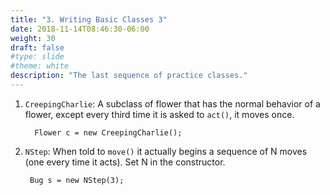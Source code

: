 ```yaml
---
title: "3. Writing Basic Classes 3"
date: 2018-11-14T08:46:30-06:00
weight: 30
draft: false
#type: slide
#theme: white
description: "The last sequence of practice classes."
---
```


1. `CreepingCharlie`: A subclass of flower that has the normal
   behavior of a flower, except every third time it is asked to
   `act()`, it moves once.
   
         Flower c = new CreepingCharlie();
         
2. `NStep`: When told to `move()` it actually begins a sequence of N
   moves (one every time it acts). Set N in
   the constructor.
   
        Bug s = new NStep(3);
